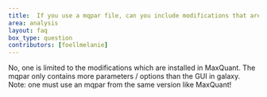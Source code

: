```yaml
---
title:  If you use a mqpar file, can you include modifications that are not in the Galaxy version? For instance, propionamide (Cys alkylation by acrylamide).
area: analysis
layout: faq
box_type: question
contributors: [foellmelanie]
---
```


No, one is limited to the modifications which are installed in MaxQuant. The mqpar only contains more parameters / options than the GUI in galaxy.
Note: one must use an mqpar from the same version like MaxQuant!


